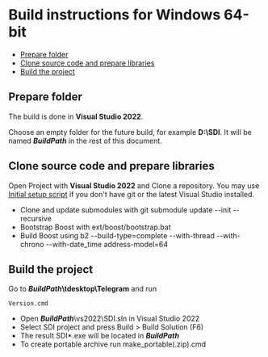 # Build instructions for Windows 64-bit

- [Prepare folder](#prepare-folder)
- [Clone source code and prepare libraries](#clone-source-code-and-prepare-libraries)
- [Build the project](#build-the-project)

## Prepare folder

The build is done in **Visual Studio 2022**.

Choose an empty folder for the future build, for example **D:\\SDI**. It will be named ***BuildPath*** in the rest of this document.

## Clone source code and prepare libraries

Open Project with **Visual Studio 2022** and Clone a repository. You may use [Initial setup script](scripts/setup.ps1) if you don't have git or the latest Visual Studio installed. 

* Clone and update submodules with git submodule update --init --recursive
* Bootstrap Boost with ext/boost/bootstrap.bat
* Build Boost using b2 --build-type=complete --with-thread --with-chrono --with-date_time address-model=64

## Build the project

Go to ***BuildPath*\\tdesktop\\Telegram** and run

    Version.cmd

* Open ***BuildPath***\\vs2022\\SDI.sln in Visual Studio 2022
* Select SDI project and press Build > Build Solution (F6)
* The result SDI*.exe will be located in ***BuildPath***
* To create portable archive run make_portable(.zip).cmd

